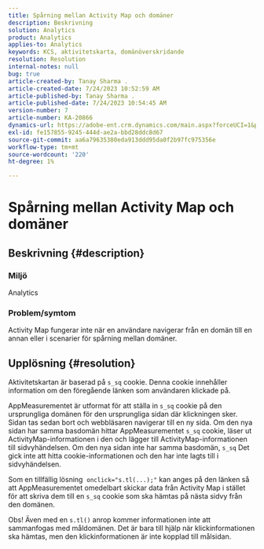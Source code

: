 ```yaml
---
title: Spårning mellan Activity Map och domäner
description: Beskrivning
solution: Analytics
product: Analytics
applies-to: Analytics
keywords: KCS, aktivitetskarta, domänöverskridande
resolution: Resolution
internal-notes: null
bug: true
article-created-by: Tanay Sharma .
article-created-date: 7/24/2023 10:52:59 AM
article-published-by: Tanay Sharma .
article-published-date: 7/24/2023 10:54:45 AM
version-number: 7
article-number: KA-20866
dynamics-url: https://adobe-ent.crm.dynamics.com/main.aspx?forceUCI=1&pagetype=entityrecord&etn=knowledgearticle&id=82ae1840-102a-ee11-bdf4-6045bd006239
exl-id: fe157855-9245-444d-ae2a-bbd28ddc8d67
source-git-commit: aa6a79635380eda913ddd95da0f2b97fc975356e
workflow-type: tm+mt
source-wordcount: '220'
ht-degree: 1%

---
```


# Spårning mellan Activity Map och domäner

## Beskrivning {#description}


### Miljö

Analytics 

### Problem/symtom

Activity Map fungerar inte när en användare navigerar från en domän till en annan eller i scenarier för spårning mellan domäner.


## Upplösning {#resolution}


Aktivitetskartan är baserad på `s_sq` cookie. Denna cookie innehåller information om den föregående länken som användaren klickade på.

AppMeasurementet är utformat för att ställa in `s_sq` cookie på den ursprungliga domänen för den ursprungliga sidan där klickningen sker. Sidan tas sedan bort och webbläsaren navigerar till en ny sida. Om den nya sidan har samma basdomän hittar AppMeasurementet `s_sq` cookie, läser ut ActivityMap-informationen i den och lägger till ActivityMap-informationen till sidvyhändelsen. Om den nya sidan inte har samma basdomän, `s_sq` Det gick inte att hitta cookie-informationen och den har inte lagts till i sidvyhändelsen.

Som en tillfällig lösning  `onclick="s.tl(...);"` kan anges på den länken så att AppMeasurementet omedelbart skickar data från Activity Map i stället för att skriva dem till en `s_sq` cookie som ska hämtas på nästa sidvy från den domänen.



Obs! Även med en `s.tl()` anrop kommer informationen inte att sammanfogas med måldomänen. Det är bara till hjälp när klickinformationen ska hämtas, men den klickinformationen är inte kopplad till målsidan.
